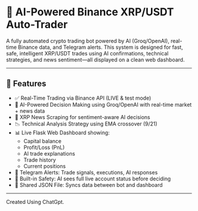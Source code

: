 # 🤖 AI-Powered Binance XRP/USDT Auto-Trader

A fully automated crypto trading bot powered by AI (Groq/OpenAI), real-time Binance data, and Telegram alerts. This system is designed for fast, safe, intelligent XRP/USDT trades using AI confirmations, technical strategies, and news sentiment—all displayed on a clean web dashboard.

---

## 🚀 Features

- ✅ Real-Time Trading via Binance API (LIVE & test mode)
- 🧠 AI-Powered Decision Making using Groq/OpenAI with real-time market + news data
- 📰 XRP News Scraping for sentiment-aware AI decisions
- 📉 Technical Analysis Strategy using EMA crossover (9/21)
- 📊 Live Flask Web Dashboard showing:
  - Capital balance
  - Profit/Loss (PnL)
  - AI trade explanations
  - Trade history
  - Current positions
- 📲 Telegram Alerts: Trade signals, executions, AI responses
- 🔐 Built-in Safety: AI sees full live account status before deciding
- 🔄 Shared JSON File: Syncs data between bot and dashboard

-----

Created Using ChatGpt.